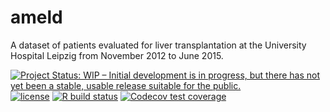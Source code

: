 # ameld

A dataset of patients evaluated for liver transplantation at the
University Hospital Leipzig from November 2012 to June 2015.

<!-- badges: start -->
[![Project Status: WIP – Initial development is in progress, but there has not yet been a stable, usable release suitable for the public.](https://www.repostatus.org/badges/latest/wip.svg)](https://www.repostatus.org/#wip)
[![license](https://img.shields.io/badge/license-GPL%20%28%3E=%203%29-brightgreen.svg?style=flat)](https://www.gnu.org/licenses/gpl-3.0.html)
[![R build status](https://github.com/ampel-leipzig/ameld/workflows/R-CMD-check/badge.svg)](https://github.com/ampel-leipzig/ameld/actions)
[![Codecov test coverage](https://codecov.io/gh/ampel-leipzig/ameld/branch/main/graph/badge.svg)](https://codecov.io/gh/ampel-leipzig/ameld?branch=main)
<!-- badges: end -->
